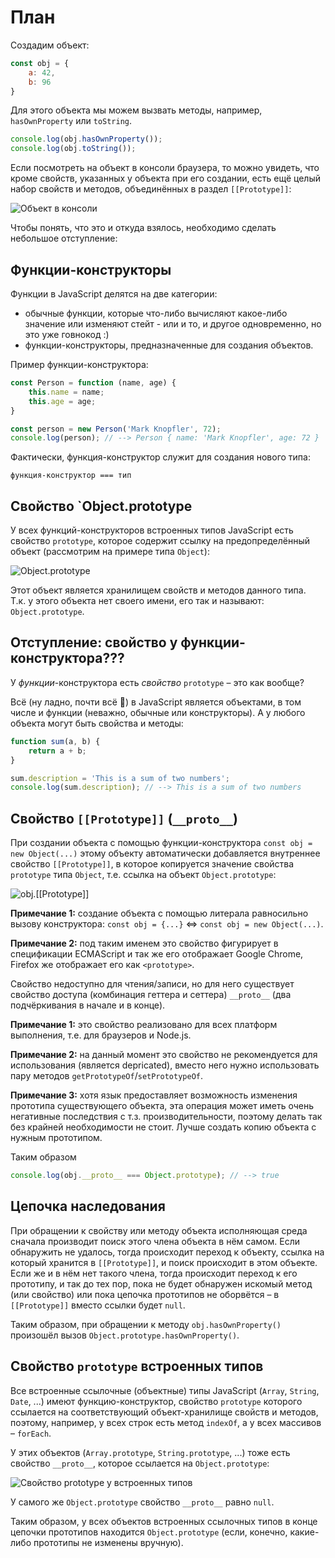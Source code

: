 # План

Создадим объект:

```js
const obj = {
    a: 42,
    b: 96
}
```

Для этого объекта мы можем вызвать методы, например, `hasOwnProperty` или `toString`.

```js
console.log(obj.hasOwnProperty());
console.log(obj.toString());
```

Если посмотреть на объект в консоли браузера, то можно увидеть, что кроме свойств, указанных у объекта при его создании, есть ещё целый набор свойств и методов, объединённых в раздел `[[Prototype]]`:

![Объект в консоли](img/obj_console.png)


Чтобы понять, что это и откуда взялось, необходимо сделать небольшое отступление:

## Функции-конструкторы

Функции в JavaScript делятся на две категории:
* обычные функции, которые что-либо вычисляют какое-либо значение или изменяют стейт - или и то, и другое одновременно, но это уже говнокод :)
* функции-конструкторы, предназначенные для создания объектов.

Пример функции-конструктора:

```js
const Person = function (name, age) {
    this.name = name;
    this.age = age;
}

const person = new Person('Mark Knopfler', 72);
console.log(person); // --> Person { name: 'Mark Knopfler', age: 72 }
```

Фактически, функция-конструктор служит для создания нового типа:

`функция-конструктор === тип`

## Свойство `Object.prototype

У всех функций-конструкторов встроенных типов JavaScript есть свойство `prototype`, которое содержит ссылку на предопределённый объект (рассмотрим на примере типа `Object`):

![Object.prototype](img/Object.prototype.png)

Этот объект является хранилищем свойств и методов данного типа.  
Т.к. у этого объекта нет своего имени, его так и называют: `Object.prototype`.

## Отступление: свойство у функции-конструктора???

У _функции_-конструктора есть _свойство_ `prototype` – это как вообще?

Всё (ну ладно, почти всё 🙂) в JavaScript является объектами, в том числе и функции (неважно, обычные или конструкторы). А у любого объекта могут быть свойства и методы:

```js
function sum(a, b) {
    return a + b;
}

sum.description = 'This is a sum of two numbers';
console.log(sum.description); // --> This is a sum of two numbers
```

## Свойство `[[Prototype]]` (`__proto__`)

При создании объекта с помощью функции-конструктора `const obj = new Object(...)` этому объекту автоматически добавляется внутреннее свойство `[[Prototype]]`, в которое копируется значение свойства `prototype` типа `Object`, т.е. ссылка на объект `Object.prototype`:

![`obj.[[Prototype]]`](img/obj_proto.png)

**Примечание 1:** создание объекта с помощью литерала равносильно вызову конструктора: `const obj = {...}` <=> `const obj = new Object(...)`.

**Примечание 2:** под таким именем это свойство фигурирует в спецификации ECMAScript и так же его отображает Google Chrome, Firefox же отображает его как `<prototype>`.

Свойство недоступно для чтения/записи, но для него существует свойство доступа (комбинация геттера и сеттера) `__proto__` (два подчёркивания в начале и в конце).

**Примечание 1:** это свойство реализовано для всех платформ выполнения, т.е. для браузеров и Node.js.

**Примечание 2:** на данный момент это свойство не рекомендуется для использования (является depricated), вместо него нужно использовать пару методов `getPrototypeOf`/`setPrototypeOf`.

**Примечание 3:** хотя язык предоставляет возможность изменения прототипа существующего объекта, эта операция может иметь очень негативные последствия с т.з. производительности, поэтому делать так без крайней необходимости не стоит. Лучше создать копию объекта с нужным прототипом.

Таким образом

```js
console.log(obj.__proto__ === Object.prototype); // --> true
```

## Цепочка наследования

При обращении к свойству или методу объекта исполняющая среда сначала производит поиск этого члена объекта в нём самом. Если обнаружить не удалось, тогда происходит переход к объекту, ссылка на который хранится в `[[Prototype]]`, и поиск происходит в этом объекте. Если же и в нём нет такого члена, тогда происходит переход к его прототипу, и так до тех пор, пока не будет обнаружен искомый метод (или свойство) или пока цепочка прототипов не оборвётся – в `[[Prototype]]` вместо ссылки будет `null`.

Таким образом, при обращении к методу `obj.hasOwnProperty()` произошёл вызов `Object.prototype.hasOwnProperty()`. 

## Свойство `prototype` встроенных типов

Все встроенные ссылочные (объектные) типы JavaScript (`Array`, `String`, `Date`, ...) имеют функцию-конструктор, свойство `prototype` которого ссылается на соответствующий объект-хранилище свойств и методов, поэтому, например, у всех строк есть метод `indexOf`, а у всех массивов – `forEach`.

У этих объектов (`Array.prototype`, `String.prototype`, ...) тоже есть свойство `__proto__`, которое ссылается на `Object.prototype`:

![Свойство `prototype` у встроенных типов](img/other.prototype.png)

У самого же `Object.prototype` свойство `__proto__` равно `null`.

Таким образом, у всех объектов встроенных ссылочных типов в конце цепочки прототипов находится `Object.prototype` (если, конечно, какие-либо прототипы не изменены вручную).
